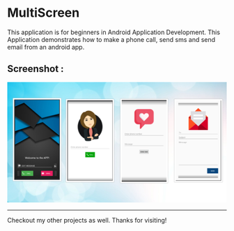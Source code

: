 # MultiScreen

This application is for beginners in Android Application Development. This Application demonstrates how to make a phone call, send sms and send email from an android app.

## Screenshot :
![MultiScreen-Beginner-App](screenshots/collage.png)

----------------------------------------------

Checkout my other projects as well. Thanks for visiting!
